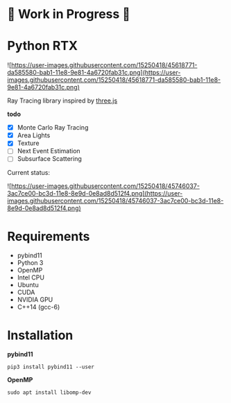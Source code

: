 # :construction: Work in Progress :construction:
# Python RTX

![https://user-images.githubusercontent.com/15250418/45618771-da585580-bab1-11e8-9e81-4a6720fab31c.png](https://user-images.githubusercontent.com/15250418/45618771-da585580-bab1-11e8-9e81-4a6720fab31c.png)

Ray Tracing library inspired by [three.js](https://github.com/mrdoob/three.js/)

**todo**

- [x] Monte Carlo Ray Tracing
- [x] Area Lights
- [x] Texture
- [ ] Next Event Estimation
- [ ] Subsurface Scattering

 Current status:

 ![https://user-images.githubusercontent.com/15250418/45746037-3ac7ce00-bc3d-11e8-8e9d-0e8ad8d512f4.png](https://user-images.githubusercontent.com/15250418/45746037-3ac7ce00-bc3d-11e8-8e9d-0e8ad8d512f4.png)


# Requirements

- pybind11
- Python 3
- OpenMP
- Intel CPU
- Ubuntu
- CUDA
- NVIDIA GPU
- C++14 (gcc-6)

# Installation

**pybind11**

```
pip3 install pybind11 --user
```

**OpenMP**

```
sudo apt install libomp-dev
```